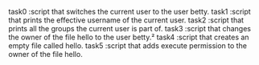 task0 :script that switches the current user to the user betty.
task1 :script that prints the effective username of the current user.
task2 :script that prints all the groups the current user is part of.
task3 :script that changes the owner of the file hello to the user betty.²
task4 :script that creates an empty file called hello.
task5 :script that adds execute permission to the owner of the file hello.
